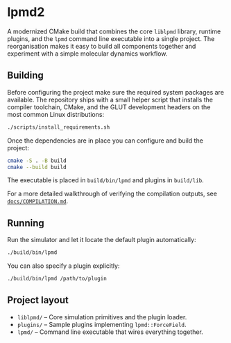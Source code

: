 # lpmd2

A modernized CMake build that combines the core `liblpmd` library, runtime plugins, and the `lpmd` command line executable into a single project. The reorganisation makes it easy to build all components together and experiment with a simple molecular dynamics workflow.

## Building

Before configuring the project make sure the required system packages are
available. The repository ships with a small helper script that installs the
compiler toolchain, CMake, and the GLUT development headers on the most common
Linux distributions:

```bash
./scripts/install_requirements.sh
```

Once the dependencies are in place you can configure and build the project:

```bash
cmake -S . -B build
cmake --build build
```

The executable is placed in `build/bin/lpmd` and plugins in `build/lib`.

For a more detailed walkthrough of verifying the compilation outputs, see
[`docs/COMPILATION.md`](docs/COMPILATION.md).

## Running

Run the simulator and let it locate the default plugin automatically:

```bash
./build/bin/lpmd
```

You can also specify a plugin explicitly:

```bash
./build/bin/lpmd /path/to/plugin
```

## Project layout

- `liblpmd/` – Core simulation primitives and the plugin loader.
- `plugins/` – Sample plugins implementing `lpmd::ForceField`.
- `lpmd/` – Command line executable that wires everything together.
